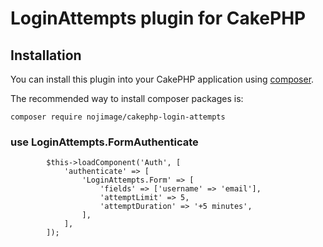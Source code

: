 # LoginAttempts plugin for CakePHP

## Installation

You can install this plugin into your CakePHP application using [composer](http://getcomposer.org).

The recommended way to install composer packages is:

```
composer require nojimage/cakephp-login-attempts
```

### use LoginAttempts.FormAuthenticate
```
        $this->loadComponent('Auth', [
            'authenticate' => [
                'LoginAttempts.Form' => [
                    'fields' => ['username' => 'email'],
                    'attemptLimit' => 5,
                    'attemptDuration' => '+5 minutes',
                ],
            ],
        ]);
```
